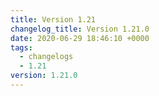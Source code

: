 ```yaml
---
title: Version 1.21
changelog_title: Version 1.21.0
date: 2020-06-29 18:46:10 +0000
tags:
  - changelogs
  - 1.21
version: 1.21.0
---
```


<script src="https://gist.github.com/spinnaker-release/98c3bab183b507662a8f5524e54626d4.js?file=1.21.0.md"></script>
